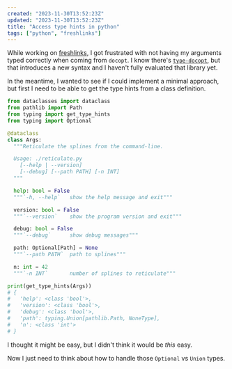 ```yaml
---
created: "2023-11-30T13:52:23Z"
updated: "2023-11-30T13:52:23Z"
title: "Access type hints in python"
tags: ["python", "freshlinks"]
---
```


While working on [freshlinks], I got frustrated with not having my arguments typed correctly when coming from `docopt`. I know there's [`type-docopt`](https://pypi.org/project/type-docopt/), but that introduces a new syntax and I haven't fully evaluated that library yet.

[freshlinks]: https://github.com/metaist/freshlinks

In the meantime, I wanted to see if I could implement a minimal approach, but first I need to be able to get the type hints from a class definition.

```python
from dataclasses import dataclass
from pathlib import Path
from typing import get_type_hints
from typing import Optional

@dataclass
class Args:
  """Reticulate the splines from the command-line.

  Usage: ./reticulate.py
    [--help | --version]
    [--debug] [--path PATH] [-n INT]
  """

  help: bool = False
  """`-h, --help`   show the help message and exit"""

  version: bool = False
  """`--version`    show the program version and exit"""

  debug: bool = False
  """`--debug`      show debug messages"""

  path: Optional[Path] = None
  """`--path PATH`  path to splines"""

  n: int = 42
  """`-n INT`       number of splines to reticulate"""

print(get_type_hints(Args))
# {
#   'help': <class 'bool'>,
#   'version': <class 'bool'>,
#   'debug': <class 'bool'>,
#   'path': typing.Union[pathlib.Path, NoneType],
#   'n': <class 'int'>
# }
```

I thought it might be easy, but I didn't think it would be _this_ easy.

Now I just need to think about how to handle those `Optional` vs `Union` types.
